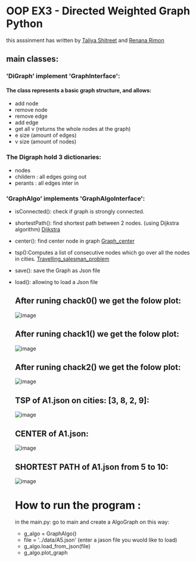 # OOP EX3 -  Directed Weighted Graph Python 

this asssinment has written by [Taliya Shitreet](https://github.com/taliyashitreet "Profile") and  [Renana Rimon](https://github.com/renanarimon "Profile") <br />

## main classes:

### 'DiGraph' implement 'GraphInterface':
#### The class represents a basic graph structure, and allows:

- add node
- remove node
- remove edge
- add edge
- get all v (returns the whole nodes at the graph)
- e size (amount of edges)
- v size (amount of nodes)
### The Digraph hold  3 dictionaries: 
- nodes 
- childern : all edges going out
- perants : all edges inter in

### 'GraphAlgo' implements 'GraphAlgoInterface':
- isConnected(): check if graph is strongly connected.
- shortestPath(): find shortest path between 2 nodes. (using Dijkstra algorithm) [Dijkstra](https://en.wikipedia.org/wiki/Dijkstra%27s_algorithm)
- center(): find center node in graph
  [Graph_center](https://en.wikipedia.org/wiki/Graph_center)
- tsp():Computes a list of consecutive nodes which go over all the nodes in cities. 
  [Travelling_salesman_problem](https://en.wikipedia.org/wiki/Travelling_salesman_problem)
- save(): save the Graph as Json file
- load(): allowing to load a Json file

  ## After runing chack0() we get the folow plot:<br />
  ![image](https://user-images.githubusercontent.com/77155986/147467181-a152ac5c-d46b-40f1-9013-9b7b7115366c.png)  
  ## After runing chack1() we get the folow plot:<br />
  ![image](https://user-images.githubusercontent.com/77155986/147466445-0ddb8b3f-f310-439a-9bb3-025242032cba.png)
  ## After runing chack2() we get the folow plot:<br />
  ![image](https://user-images.githubusercontent.com/77155986/147466486-bf5bab57-7722-4623-afaf-6f1fc910ad2f.png)

  
  ## TSP of A1.json on cities: [3, 8, 2, 9]:  
  ![image](https://user-images.githubusercontent.com/77155986/147466829-4980e4fa-205a-44db-ba83-b5f941c9d7c3.png)

  ## CENTER of A1.json:  
  ![image](https://user-images.githubusercontent.com/77155986/147466868-994b803b-9986-4f55-afb9-ce5446dede89.png)
  
  ## SHORTEST PATH of A1.json from 5 to 10: 
  ![image](https://user-images.githubusercontent.com/77155986/147466915-755ad505-c81f-40a1-963a-f8c7d8f3bbcc.png)


  # How to run the program : 
  in the main.py: go to main and create a AlgoGraph on this way:<br />
     - g_algo = GraphAlgo() <br />
     - file = '../data/A5.json' (enter a jason file you wuold like to load) <br />
     - g_algo.load_from_json(file) <br />
     - g_algo.plot_graph

  
  

